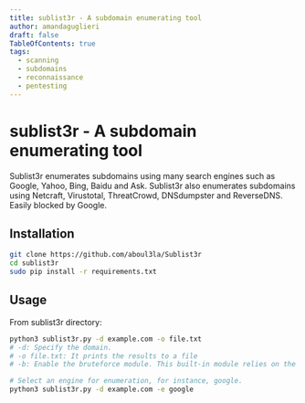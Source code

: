 ```yaml
---
title: sublist3r - A subdomain enumerating tool
author: amandaguglieri
draft: false
TableOfContents: true
tags:
  - scanning
  - subdomains
  - reconnaissance
  - pentesting
---
```


# sublist3r - A subdomain enumerating tool

Sublist3r enumerates subdomains using many search engines such as Google, Yahoo, Bing, Baidu and Ask. Sublist3r also enumerates subdomains using Netcraft, Virustotal, ThreatCrowd, DNSdumpster and ReverseDNS. Easily blocked by Google.


## Installation

```bash
git clone https://github.com/aboul3la/Sublist3r
cd sublist3r
sudo pip install -r requirements.txt
```

## Usage

From sublist3r directory:

```bash
python3 sublist3r.py -d example.com -o file.txt
# -d: Specify the domain.
# -o file.txt: It prints the results to a file
# -b: Enable the bruteforce module. This built-in module relies on the names.txt wordlist. To find it, use: locate names.txt (you can edit it).

# Select an engine for enumeration, for instance, google.
python3 sublist3r.py -d example.com -e google
```


